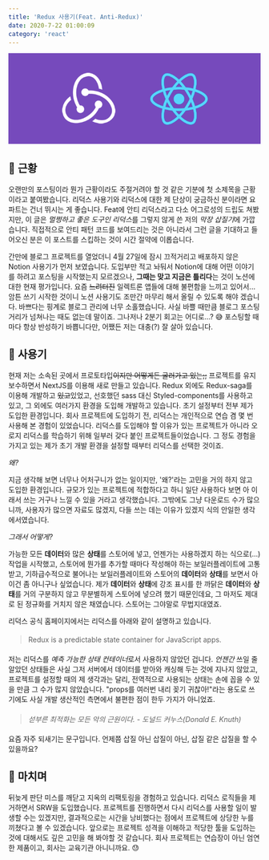 ```yaml
---
title: 'Redux 사용기(Feat. Anti-Redux)'
date: 2020-7-22 01:00:09
category: 'react'
---
```


![](./images/redux-react.png)

## 🌵 근황

오랜만의 포스팅이라 뭔가 근황이라도 주절거려야 할 것 같은 기분에 첫 소제목을 근황이라고 붙여봤습니다. 리덕스 사용기와 리덕스에 대한 제 단상이 궁금하신 분이라면 요 파트는 건너 뛰시는 게 좋습니다. Feat에 안티 리덕스라고 다소 어그로성의 드립도 쳐봤지만, 이 글은 *멀쩡하고 좋은 도구인 리덕스*를 그렇지 않게 쓴 저의 *막장 삽질기*에 가깝습니다. 직접적으로 안티 패턴 코드를 보여드리는 것은 아니라서 그런 글을 기대하고 들어오신 분은 이 포스트를 스킵하는 것이 시간 절약에 이롭습니다.

간만에 블로그 프로젝트를 열었더니 4월 27일에 잠시 끄적거리고 배포하지 않은 Notion 사용기가 먼저 보였습니다. 도입부만 적고 놔둬서 Notion에 대해 어떤 이야기를 하려고 포스팅을 시작했는지 모르겠으나, **그때는 맞고 지금은 틀리다**는 것이 노션에 대한 현재 평가입니다. 요즘 ~~느려터진~~ 일렉트론 앱들에 대해 불편함을 느끼고 있어서... 암튼 쓰기 시작한 것이니 노션 사용기도 조만간 마무리 해서 올릴 수 있도록 해야 겠습니다. 바쁘다는 핑계로 블로그 관리에 너무 소홀했습니다. 사실 바쁠 때만큼 블로그 포스팅 거리가 넘쳐나는 때도 없는데 말이죠. 그나저나 2분기 회고는 어디로...? 😅 포스팅할 때마다 항상 반성하기 바쁩니다만, 어쨌든 저는 대충(?) 잘 살아 있습니다.

## 📝 사용기

현재 저는 소속된 곳에서 프로토타입~~이지만 어떻게든 굴러가고 있는;;~~ 프로젝트를 유지 보수하면서 NextJS를 이용해 새로 만들고 있습니다. Redux 외에도 Redux-saga를 이용해 개발하고 ~~있고~~있었고, 선호했던 sass 대신 Styled-components를 사용하고 있고, 그 외에도 여러가지 환경을 도입해 개발하고 있습니다. 초기 설정부터 전부 제가 도입한 환경입니다. 회사 프로젝트에 도입하기 전, 리덕스는 개인적으로 연습 겸 몇 번 사용해 본 경험이 있었습니다. 리덕스를 도입해야 할 이유가 있는 프로젝트가 아니라 오로지 리덕스를 학습하기 위해 일부러 갖다 붙인 프로젝트들이었습니다. 그 정도 경험을 가지고 있는 제가 초기 개발 환경을 설정할 때부터 리덕스를 선택한 것이죠.

_왜?_

지금 생각해 보면 너무나 어처구니가 없는 일이지만, '왜?'라는 고민을 거의 하지 않고 도입한 환경입니다. 규모가 있는 프로젝트에 적합하다고 하니 일단 사용하다 보면 아 이래서 쓰는 거구나 느낄 수 있을 거라고 생각했습니다. 그밖에도 그냥 다운로드 수가 많으니까, 사용자가 많으면 자료도 많겠지, 다들 쓰는 데는 이유가 있겠지 식의 안일한 생각에서였습니다.

_그래서 어떻게?_

가능한 모든 **데이터**와 많은 **상태**를 스토어에 넣고, 언젠가는 사용하겠지 하는 식으로(...) 작업을 시작했고, 스토어에 뭔가를 추가할 때마다 작성해야 하는 보일러플레이트에 고통 받고, 기하급수적으로 불어나는 보일러플레이트와 스토어의 **데이터**와 **상태**를 보면서 아 이건 좀 아니구나 싶었습니다. 제가 **데이터**와 **상태**에 강조 표시를 한 까닭은 **데이터**와 **상태**를 거의 구분하지 않고 무분별하게 스토어에 넣으려 했기 때문인데요, 그 마저도 제대로 된 정규화를 거치지 않은 채였습니다. 스토어는 그야말로 무법지대였죠.

리덕스 공식 홈페이지에서는 리덕스를 아래와 같이 설명하고 있습니다.

####

> Redux is a predictable state container for JavaScript apps.

####

저는 리덕스를 *예측 가능한 상태 컨테이너*로서 사용하지 않았던 겁니다. _언젠간_ 쓰일 줄 알았던 상태들은 사실 그저 서버에서 데이터를 받아와 캐싱해 두는 것에 지나지 않았고, 프로젝트를 설정할 때의 제 생각과는 달리, 전역적으로 사용되는 상태는 손에 꼽을 수 있을 만큼 그 수가 많지 않았습니다. "props를 여러번 내리 꽂기 귀찮아!"라는 용도로 쓰기에도 사실 개발 생산적인 측면에서 불편한 점이 한두 가지가 아니었죠.

####

> _섣부른 최적화는 모든 악의 근원이다. - 도널드 커누스(Donald E. Knuth)_

####

요즘 자주 되새기는 문구입니다. 언제쯤 삽질 아닌 삽질이 아닌, 삽질 같은 삽질을 할 수 있을까요?

## 💬 마치며

뒤늦게 판단 미스를 깨닫고 지옥의 리팩토링을 경험하고 있습니다. 리덕스 로직들을 제거하면서 SRW을 도입했습니다. 프로젝트를 진행하면서 다시 리덕스를 사용할 일이 발생할 수는 있겠지만, 결과적으로는 시간을 낭비했다는 점에서 프로젝트에 상당한 누를 끼쳤다고 볼 수 있겠습니다. 앞으로는 프로젝트 성격을 이해하고 적당한 툴을 도입하는 것에 대해서도 깊은 고민을 해 봐야할 것 같습니다. 회사 프로젝트는 연습장이 아닌 엄연한 제품이고, 회사는 교육기관 아니니까요. 😓
